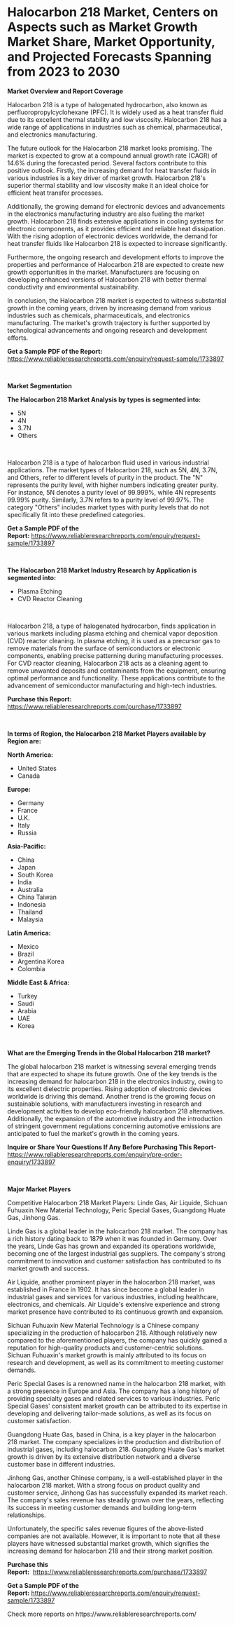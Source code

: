 <p><h1>Halocarbon 218 Market, Centers on Aspects such as Market Growth Market Share, Market Opportunity, and Projected Forecasts Spanning from 2023 to 2030</h1></p><p><strong>Market Overview and Report Coverage</strong></p>
<p><p>Halocarbon 218 is a type of halogenated hydrocarbon, also known as perfluoropropylcyclohexane (PFC). It is widely used as a heat transfer fluid due to its excellent thermal stability and low viscosity. Halocarbon 218 has a wide range of applications in industries such as chemical, pharmaceutical, and electronics manufacturing.</p><p>The future outlook for the Halocarbon 218 market looks promising. The market is expected to grow at a compound annual growth rate (CAGR) of 14.6% during the forecasted period. Several factors contribute to this positive outlook. Firstly, the increasing demand for heat transfer fluids in various industries is a key driver of market growth. Halocarbon 218's superior thermal stability and low viscosity make it an ideal choice for efficient heat transfer processes.</p><p>Additionally, the growing demand for electronic devices and advancements in the electronics manufacturing industry are also fueling the market growth. Halocarbon 218 finds extensive applications in cooling systems for electronic components, as it provides efficient and reliable heat dissipation. With the rising adoption of electronic devices worldwide, the demand for heat transfer fluids like Halocarbon 218 is expected to increase significantly.</p><p>Furthermore, the ongoing research and development efforts to improve the properties and performance of Halocarbon 218 are expected to create new growth opportunities in the market. Manufacturers are focusing on developing enhanced versions of Halocarbon 218 with better thermal conductivity and environmental sustainability.</p><p>In conclusion, the Halocarbon 218 market is expected to witness substantial growth in the coming years, driven by increasing demand from various industries such as chemicals, pharmaceuticals, and electronics manufacturing. The market's growth trajectory is further supported by technological advancements and ongoing research and development efforts.</p></p>
<p><strong>Get a Sample PDF of the Report:</strong> <a href="https://www.reliableresearchreports.com/enquiry/request-sample/1733897">https://www.reliableresearchreports.com/enquiry/request-sample/1733897</a></p>
<p>&nbsp;</p>
<p><strong>Market Segmentation</strong></p>
<p><strong>The Halocarbon 218 Market Analysis by types is segmented into:</strong></p>
<p><ul><li>5N</li><li>4N</li><li>3.7N</li><li>Others</li></ul></p>
<p>&nbsp;</p>
<p><p>Halocarbon 218 is a type of halocarbon fluid used in various industrial applications. The market types of Halocarbon 218, such as 5N, 4N, 3.7N, and Others, refer to different levels of purity in the product. The "N" represents the purity level, with higher numbers indicating greater purity. For instance, 5N denotes a purity level of 99.999%, while 4N represents 99.99% purity. Similarly, 3.7N refers to a purity level of 99.97%. The category "Others" includes market types with purity levels that do not specifically fit into these predefined categories.</p></p>
<p><strong>Get a Sample PDF of the Report:</strong>&nbsp;<a href="https://www.reliableresearchreports.com/enquiry/request-sample/1733897">https://www.reliableresearchreports.com/enquiry/request-sample/1733897</a></p>
<p>&nbsp;</p>
<p><strong>The Halocarbon 218 Market Industry Research by Application is segmented into:</strong></p>
<p><ul><li>Plasma Etching</li><li>CVD Reactor Cleaning</li></ul></p>
<p>&nbsp;</p>
<p><p>Halocarbon 218, a type of halogenated hydrocarbon, finds application in various markets including plasma etching and chemical vapor deposition (CVD) reactor cleaning. In plasma etching, it is used as a precursor gas to remove materials from the surface of semiconductors or electronic components, enabling precise patterning during manufacturing processes. For CVD reactor cleaning, Halocarbon 218 acts as a cleaning agent to remove unwanted deposits and contaminants from the equipment, ensuring optimal performance and functionality. These applications contribute to the advancement of semiconductor manufacturing and high-tech industries.</p></p>
<p><strong>Purchase this Report:</strong>&nbsp; <a href="https://www.reliableresearchreports.com/purchase/1733897">https://www.reliableresearchreports.com/purchase/1733897</a></p>
<p>&nbsp;</p>
<p><strong>In terms of Region, the Halocarbon 218 Market Players available by Region are:</strong></p>
<p>
    <p> <strong> North America: </strong>
        <ul>
            <li>United States</li>
            <li>Canada</li>
        </ul>
        </p> 
    <p> <strong> Europe: </strong>
        <ul>
            <li>Germany</li>
            <li>France</li>
            <li>U.K.</li>
            <li>Italy</li>
            <li>Russia</li>
        </ul>
        </p> 
    <p> <strong> Asia-Pacific: </strong>
        <ul>
            <li>China</li>
            <li>Japan</li>
            <li>South Korea</li>
            <li>India</li>
            <li>Australia</li>
            <li>China Taiwan</li>
            <li>Indonesia</li>
            <li>Thailand</li>
            <li>Malaysia</li>
        </ul>
        </p> 
    <p> <strong> Latin America: </strong>
        <ul>
            <li>Mexico</li>
            <li>Brazil</li>
            <li>Argentina Korea</li>
            <li>Colombia</li>
        </ul>
        </p> 
    <p> <strong> Middle East & Africa: </strong>
        <ul>
            <li>Turkey</li>
            <li>Saudi</li>
            <li>Arabia</li>
            <li>UAE</li>
            <li>Korea</li>
        </ul>
    </p>
    </p>
<p>&nbsp;</p>
<p><strong>What are the Emerging Trends in the Global Halocarbon 218 market?</strong></p>
<p><p>The global halocarbon 218 market is witnessing several emerging trends that are expected to shape its future growth. One of the key trends is the increasing demand for halocarbon 218 in the electronics industry, owing to its excellent dielectric properties. Rising adoption of electronic devices worldwide is driving this demand. Another trend is the growing focus on sustainable solutions, with manufacturers investing in research and development activities to develop eco-friendly halocarbon 218 alternatives. Additionally, the expansion of the automotive industry and the introduction of stringent government regulations concerning automotive emissions are anticipated to fuel the market's growth in the coming years.</p></p>
<p><strong>Inquire or Share Your Questions If Any Before Purchasing This Report</strong>- <a href="https://www.reliableresearchreports.com/enquiry/pre-order-enquiry/1733897">https://www.reliableresearchreports.com/enquiry/pre-order-enquiry/1733897</a></p>
<p>&nbsp;</p>
<p><strong>Major Market Players</strong></p>
<p><p>Competitive Halocarbon 218 Market Players: Linde Gas, Air Liquide, Sichuan Fuhuaxin New Material Technology, Peric Special Gases, Guangdong Huate Gas, Jinhong Gas.</p><p>Linde Gas is a global leader in the halocarbon 218 market. The company has a rich history dating back to 1879 when it was founded in Germany. Over the years, Linde Gas has grown and expanded its operations worldwide, becoming one of the largest industrial gas suppliers. The company's strong commitment to innovation and customer satisfaction has contributed to its market growth and success.</p><p>Air Liquide, another prominent player in the halocarbon 218 market, was established in France in 1902. It has since become a global leader in industrial gases and services for various industries, including healthcare, electronics, and chemicals. Air Liquide's extensive experience and strong market presence have contributed to its continuous growth and expansion.</p><p>Sichuan Fuhuaxin New Material Technology is a Chinese company specializing in the production of halocarbon 218. Although relatively new compared to the aforementioned players, the company has quickly gained a reputation for high-quality products and customer-centric solutions. Sichuan Fuhuaxin's market growth is mainly attributed to its focus on research and development, as well as its commitment to meeting customer demands.</p><p>Peric Special Gases is a renowned name in the halocarbon 218 market, with a strong presence in Europe and Asia. The company has a long history of providing specialty gases and related services to various industries. Peric Special Gases' consistent market growth can be attributed to its expertise in developing and delivering tailor-made solutions, as well as its focus on customer satisfaction.</p><p>Guangdong Huate Gas, based in China, is a key player in the halocarbon 218 market. The company specializes in the production and distribution of industrial gases, including halocarbon 218. Guangdong Huate Gas's market growth is driven by its extensive distribution network and a diverse customer base in different industries.</p><p>Jinhong Gas, another Chinese company, is a well-established player in the halocarbon 218 market. With a strong focus on product quality and customer service, Jinhong Gas has successfully expanded its market reach. The company's sales revenue has steadily grown over the years, reflecting its success in meeting customer demands and building long-term relationships.</p><p>Unfortunately, the specific sales revenue figures of the above-listed companies are not available. However, it is important to note that all these players have witnessed substantial market growth, which signifies the increasing demand for halocarbon 218 and their strong market position.</p></p>
<p><strong>Purchase this Report:</strong>&nbsp;&nbsp;<a href="https://www.reliableresearchreports.com/purchase/1733897">https://www.reliableresearchreports.com/purchase/1733897</a></p>
<p></p>
<p><strong>Get a Sample PDF of the Report:</strong>&nbsp;<a href="https://www.reliableresearchreports.com/enquiry/request-sample/1733897">https://www.reliableresearchreports.com/enquiry/request-sample/1733897</a></p>
<p>Check more reports on https://www.reliableresearchreports.com/</p>
